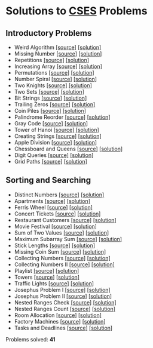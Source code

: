# Solutions to [CSES](https://cses.fi/problemset/) Problems

## Introductory Problems

- Weird Algorithm
[[source]](https://cses.fi/problemset/task/1068) 
[[solution]](https://github.com/kantuni/CSES/blob/main/Introductory%20Problems/weird-algorithm.cpp)
- Missing Number
[[source]](https://cses.fi/problemset/task/1083) 
[[solution]](https://github.com/kantuni/CSES/blob/main/Introductory%20Problems/missing-number.cpp)
- Repetitions
[[source]](https://cses.fi/problemset/task/1069) 
[[solution]](https://github.com/kantuni/CSES/blob/main/Introductory%20Problems/repetitions.cpp)
- Increasing Array
[[source]](https://cses.fi/problemset/task/1094) 
[[solution]](https://github.com/kantuni/CSES/blob/main/Introductory%20Problems/increasing-array.cpp)
- Permutations
[[source]](https://cses.fi/problemset/task/1070) 
[[solution]](https://github.com/kantuni/CSES/blob/main/Introductory%20Problems/permutations-v2.cpp)
- Number Spiral
[[source]](https://cses.fi/problemset/task/1071) 
[[solution]](https://github.com/kantuni/CSES/blob/main/Introductory%20Problems/number-spiral.cpp)
- Two Knights
[[source]](https://cses.fi/problemset/task/1072) 
[[solution]](https://github.com/kantuni/CSES/blob/main/Introductory%20Problems/two-knights.cpp)
- Two Sets
[[source]](https://cses.fi/problemset/task/1092) 
[[solution]](https://github.com/kantuni/CSES/blob/main/Introductory%20Problems/two-sets.cpp)
- Bit Strings
[[source]](https://cses.fi/problemset/task/1617) 
[[solution]](https://github.com/kantuni/CSES/blob/main/Introductory%20Problems/bit-strings.cpp)
- Trailing Zeros
[[source]](https://cses.fi/problemset/task/1618) 
[[solution]](https://github.com/kantuni/CSES/blob/main/Introductory%20Problems/trailing-zeros.cpp)
- Coin Piles
[[source]](https://cses.fi/problemset/task/1754) 
[[solution]](https://github.com/kantuni/CSES/blob/main/Introductory%20Problems/coin-piles.cpp)
- Palindrome Reorder
[[source]](https://cses.fi/problemset/task/1755) 
[[solution]](https://github.com/kantuni/CSES/blob/main/Introductory%20Problems/palindrome-reorder.cpp)
- Gray Code
[[source]](https://cses.fi/problemset/task/2205) 
[[solution]](https://github.com/kantuni/CSES/blob/main/Introductory%20Problems/gray-code.cpp)
- Tower of Hanoi
[[source]](https://cses.fi/problemset/task/2165) 
[[solution]](https://github.com/kantuni/CSES/blob/main/Introductory%20Problems/tower-of-hanoi.cpp)
- Creating Strings
[[source]](https://cses.fi/problemset/task/1622) 
[[solution]](https://github.com/kantuni/CSES/blob/main/Introductory%20Problems/creating-strings.cpp)
- Apple Division
[[source]](https://cses.fi/problemset/task/1623) 
[[solution]](https://github.com/kantuni/CSES/blob/main/Introductory%20Problems/apple-division.cpp)
- Chessboard and Queens
[[source]](https://cses.fi/problemset/task/1624) 
[[solution]](https://github.com/kantuni/CSES/blob/main/Introductory%20Problems/chessboard-and-queens.cpp)
- Digit Queries
[[source]](https://cses.fi/problemset/task/2431) 
[[solution]](https://github.com/kantuni/CSES/blob/main/Introductory%20Problems/digit-queries.cpp)
- Grid Paths
[[source]](https://cses.fi/problemset/task/1625) 
[[solution]](https://github.com/kantuni/CSES/blob/main/Introductory%20Problems/grid-paths.cpp)

## Sorting and Searching

- Distinct Numbers
[[source]](https://cses.fi/problemset/task/1621) 
[[solution]](https://github.com/kantuni/CSES/blob/main/Sorting%20and%20Searching/distinct-numbers.cpp)
- Apartments
[[source]](https://cses.fi/problemset/task/1084) 
[[solution]](https://github.com/kantuni/CSES/blob/main/Sorting%20and%20Searching/apartments.cpp)
- Ferris Wheel
[[source]](https://cses.fi/problemset/task/1090) 
[[solution]](https://github.com/kantuni/CSES/blob/main/Sorting%20and%20Searching/ferris-wheel.cpp)
- Concert Tickets
[[source]](https://cses.fi/problemset/task/1091) 
[[solution]](https://github.com/kantuni/CSES/blob/main/Sorting%20and%20Searching/concert-tickets.cpp)
- Restaurant Customers
[[source]](https://cses.fi/problemset/task/1619) 
[[solution]](https://github.com/kantuni/CSES/blob/main/Sorting%20and%20Searching/restaurant-customers.cpp)
- Movie Festival
[[source]](https://cses.fi/problemset/task/1629) 
[[solution]](https://github.com/kantuni/CSES/blob/main/Sorting%20and%20Searching/movie-festival.cpp)
- Sum of Two Values
[[source]](https://cses.fi/problemset/task/1640) 
[[solution]](https://github.com/kantuni/CSES/blob/main/Sorting%20and%20Searching/sum-of-two-values.cpp)
- Maximum Subarray Sum
[[source]](https://cses.fi/problemset/task/1643) 
[[solution]](https://github.com/kantuni/CSES/blob/main/Sorting%20and%20Searching/maximum-subarray-sum.cpp)
- Stick Lengths
[[source]](https://cses.fi/problemset/task/1074) 
[[solution]](https://github.com/kantuni/CSES/blob/main/Sorting%20and%20Searching/stick-lengths.cpp)
- Missing Coin Sum
[[source]](https://cses.fi/problemset/task/2183) 
[[solution]](https://github.com/kantuni/CSES/blob/main/Sorting%20and%20Searching/missing-coin-sum.cpp)
- Collecting Numbers
[[source]](https://cses.fi/problemset/task/2216) 
[[solution]](https://github.com/kantuni/CSES/blob/main/Sorting%20and%20Searching/collecting-numbers.cpp)
- Collecting Numbers II
[[source]](https://cses.fi/problemset/task/2217) 
[[solution]](https://github.com/kantuni/CSES/blob/main/Sorting%20and%20Searching/collecting-numbers-ii.cpp)
- Playlist
[[source]](https://cses.fi/problemset/task/1141) 
[[solution]](https://github.com/kantuni/CSES/blob/main/Sorting%20and%20Searching/playlist.cpp)
- Towers
[[source]](https://cses.fi/problemset/task/1073) 
[[solution]](https://github.com/kantuni/CSES/blob/main/Sorting%20and%20Searching/towers.cpp)
- Traffic Lights
[[source]](https://cses.fi/problemset/task/1163) 
[[solution]](https://github.com/kantuni/CSES/blob/main/Sorting%20and%20Searching/traffic-lights.cpp)
- Josephus Problem I
[[source]](https://cses.fi/problemset/task/2162) 
[[solution]](https://github.com/kantuni/CSES/blob/main/Sorting%20and%20Searching/josephus-problem-i.cpp)
- Josephus Problem II
[[source]](https://cses.fi/problemset/task/2163) 
[[solution]](https://github.com/kantuni/CSES/blob/main/Sorting%20and%20Searching/josephus-problem-ii.cpp)
- Nested Ranges Check
[[source]](https://cses.fi/problemset/task/2168) 
[[solution]](https://github.com/kantuni/CSES/blob/main/Sorting%20and%20Searching/nested-ranges-check.cpp)
- Nested Ranges Count
[[source]](https://cses.fi/problemset/task/2169) 
[[solution]](https://github.com/kantuni/CSES/blob/main/Sorting%20and%20Searching/nested-ranges-count.cpp)
- Room Allocation
[[source]](https://cses.fi/problemset/task/1164) 
[[solution]](https://github.com/kantuni/CSES/blob/main/Sorting%20and%20Searching/room-allocation.cpp)
- Factory Machines
[[source]](https://cses.fi/problemset/task/1620) 
[[solution]](https://github.com/kantuni/CSES/blob/main/Sorting%20and%20Searching/factory-machines.cpp)
- Tasks and Deadlines
[[source]](https://cses.fi/problemset/task/1630) 
[[solution]](https://github.com/kantuni/CSES/blob/main/Sorting%20and%20Searching/tasks-and-deadlines.cpp)

Problems solved: **41**

